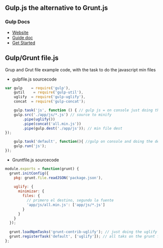 ## Gulp.js the alternative to Grunt.js
### Gulp Docs
- [Website](http://gulpjs.com)
- [Guide doc](https://github.com/gulpjs/gulp/blob/master/README.md#gulp---)
- [Get Started](https://github.com/gulpjs/gulp/blob/master/docs/getting-started.md#getting-started)




## Gulp/Grunt file.js

Grup and Grut file example code, with the task to do the javascript min files 

* gulpfile.js sourcecode

```javascript
var gulp    = require('gulp'),
    gutil    = require('gulp-util'),
    uglify  = require('gulp-uglify'),
    concat  = require('gulp-concat');

    gulp.task('js', function () { // gulp js = on console just doing the js task
    gulp.src('./app/js/*.js') // source to minify
        .pipe(uglify())
        .pipe(concat('all.min.js')) 
        .pipe(gulp.dest('./app/js')); // min file dest
});

    gulp.task('default', function(){ //gulp on console and doing the default tasks
    gulp.run('js'); 
});
```

* Gruntfile.js sourcecode
```javascript
module.exports = function(grunt) { 
  grunt.initConfig({ 
    pkg: grunt.file.readJSON('package.json'), 
 
    uglify: {  
      minimizar: {
        files: {
          // primero el destino, segundo la fuente
          'app/js/all.min.js': ['app/js/*.js'] 
        }
      }
    }
  });
 
  grunt.loadNpmTasks('grunt-contrib-uglify'); // just doing the uglify task on console = grunt uglify
  grunt.registerTask('default', ['uglify']); // all taks on the grunt file on console = grunt 
};
```




